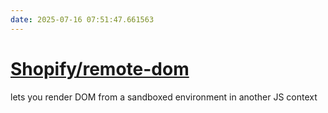 ```yaml
---
date: 2025-07-16 07:51:47.661563
---
```


# [Shopify/remote-dom](https://github.com/Shopify/remote-dom)

lets you render DOM from a sandboxed environment in another JS context